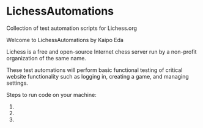 # LichessAutomations
Collection of test automation scripts for Lichess.org

Welcome to LichessAutomations by Kaipo Eda

Lichess is a free and open-source Internet chess server run by a non-profit organization of the same name.

These test automations will perform basic functional testing of critical website functionality such as logging in, creating a game, and managing settings.

Steps to run code on your machine:

1. 
2. 
3. 